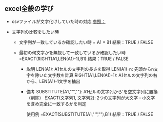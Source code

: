 ## excel全般の学び

- csvファイルが文字化けしていた時の対応
    [参照：](https://note.com/noa813/n/ndfe0296fa3bb)

- 文字列の比較をしたい時
    - 文字列が一致しているか確認したい時
        = A1 = B1
        結果：TRUE / FALSE

    - 最初の何文字かを無視して一致しているか確認したい時
        =EXACT(RIGHT(A1,LEN(A1)-1),B1)
        結果：TRUE / FALSE
        - 説明
            LEN(A1): A1セルの文字列の長さを取得
            LEN(A1)-n: 先頭からn文字を除いた文字数を計算
            RIGHT(A1,LEN(A1)-1): A1セルの文字列の右から、LEN(A1)-1文字を抽出
        - 備考
            SUBSTITUTE(A1,"'",""): A1セルの文字列から'を空文字列に置換（削除）
            EXACT(文字列1, 文字列2): 2つの文字列が大文字・小文字を含め完全に一致するかを判定

            使用例
                =EXACT(SUBSTITUTE(A1,"'",""),B1)
                結果：TRUE / FALSE
